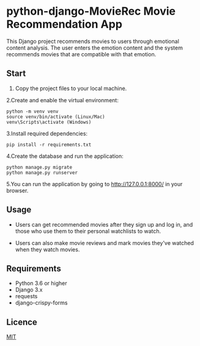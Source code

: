 # python-django-MovieRec Movie Recommendation App

This Django project recommends movies to users through emotional content analysis. The user enters the emotion content and the system recommends movies that are compatible with that emotion.

## Start

1. Copy the project files to your local machine.

2.Create and enable the virtual environment:
```
python -m venv venv
source venv/bin/activate (Linux/Mac)
venv\Scripts\activate (Windows)
```
3.Install required dependencies:
```
pip install -r requirements.txt
```
4.Create the database and run the application:
```
python manage.py migrate
python manage.py runserver
```
5.You can run the application by going to http://127.0.0.1:8000/ in your browser.

## Usage

* Users can get recommended movies after they sign up and log in, and those who use them to their personal watchlists to watch.

* Users can also make movie reviews and mark movies they've watched when they watch movies.

## Requirements
* Python 3.6 or higher
* Django 3.x
* requests
* django-crispy-forms

## Licence
[MIT](https://choosealicense.com/licenses/mit/)
